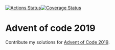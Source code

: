 [![Actions Status](https://github.com/dbgeek/aoc_2019/workflows/AOC%202019%20CI/badge.svg)](https://github.com/dbgeek/aoc_2019/actions)[![Coverage Status](https://coveralls.io/repos/github/dbgeek/aoc_2019/badge.svg?branch=master)](https://coveralls.io/github/dbgeek/aoc_2019?branch=master)

# Advent of code 2019

Contribute my solutions for [Advent of Code 2019](https://adventofcode.com).

